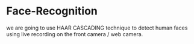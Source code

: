 # Face-Recognition
we are going to use HAAR CASCADING technique to detect human faces using live recording on the front camera / web camera.
